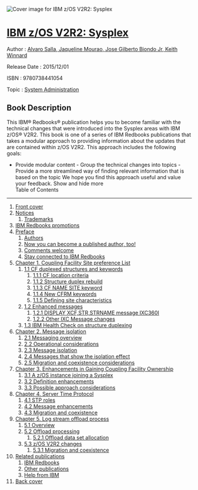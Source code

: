 ![Cover image for IBM z/OS V2R2: Sysplex](https://imgdetail.ebookreading.net/cover/cover/system_admin/EB9780738441054.jpg)

[IBM z/OS V2R2: Sysplex](https://ebookreading.net/view/book/IBM+z%2FOS+V2R2%3A+Sysplex-EB9780738441054_1.html "IBM z/OS V2R2: Sysplex")
====================================================================================================================

Author : [Alvaro Salla](https://ebookreading.net/search/author/Alvaro+Salla),[ Jaqueline Mourao](https://ebookreading.net/search/author/+Jaqueline+Mourao),[ Jose Gilberto Biondo Jr](https://ebookreading.net/search/author/+Jose+Gilberto+Biondo+Jr),[ Keith Winnard](https://ebookreading.net/search/author/+Keith+Winnard)

Release Date : 2015/12/01

ISBN : 9780738441054

Topic : [System Administration](https://ebookreading.net/search/category/system-administration)

Book Description
-----------------

 This IBM® Redbooks® publication helps you to become familiar with the technical changes that were introduced into the Sysplex areas with IBM z/OS® V2R2.
This book is one of a series of IBM Redbooks publications that takes a modular approach to providing information about the updates that are contained within z/OS V2R2. This approach includes the following goals:
- Provide modular content - Group the technical changes into topics - Provide a more streamlined way of finding relevant information that is based on the topic
We hope you find this approach useful and value your feedback.
        Show and hide more                
Table of Contents
-----------------

1. [Front cover](https://ebookreading.net/view/book/IBM+z%2FOS+V2R2%3A+Sysplex-EB9780738441054_1.html)
1. [Notices](https://ebookreading.net/view/book/IBM+z%2FOS+V2R2%3A+Sysplex-EB9780738441054_3.html)
    1. [Trademarks](https://ebookreading.net/view/book/IBM+z%2FOS+V2R2%3A+Sysplex-EB9780738441054_3.html#ww459879)
1. [IBM Redbooks promotions](https://ebookreading.net/view/book/IBM+z%2FOS+V2R2%3A+Sysplex-EB9780738441054_4.html)
1. [Preface](https://ebookreading.net/view/book/IBM+z%2FOS+V2R2%3A+Sysplex-EB9780738441054_5.html)
    1. [Authors](https://ebookreading.net/view/book/IBM+z%2FOS+V2R2%3A+Sysplex-EB9780738441054_5.html#ww776025)
    1. [Now you can become a published author, too!](https://ebookreading.net/view/book/IBM+z%2FOS+V2R2%3A+Sysplex-EB9780738441054_5.html#ww782335)
    1. [Comments welcome](https://ebookreading.net/view/book/IBM+z%2FOS+V2R2%3A+Sysplex-EB9780738441054_5.html#ww775129)
    1. [Stay connected to IBM Redbooks](https://ebookreading.net/view/book/IBM+z%2FOS+V2R2%3A+Sysplex-EB9780738441054_5.html#ww782351)
1. [Chapter 1. Coupling Facility Site preference List](https://ebookreading.net/view/book/IBM+z%2FOS+V2R2%3A+Sysplex-EB9780738441054_6.html)
    1. [1.1 CF duplexed structures and keywords](https://ebookreading.net/view/book/IBM+z%2FOS+V2R2%3A+Sysplex-EB9780738441054_6.html#ww464283)
        1. [1.1.1 CF location criteria](https://ebookreading.net/view/book/IBM+z%2FOS+V2R2%3A+Sysplex-EB9780738441054_6.html#ww461349)
        1. [1.1.2 Structure duplex rebuild](https://ebookreading.net/view/book/IBM+z%2FOS+V2R2%3A+Sysplex-EB9780738441054_6.html#ww461726)
        1. [1.1.3 CF NAME SITE keyword](https://ebookreading.net/view/book/IBM+z%2FOS+V2R2%3A+Sysplex-EB9780738441054_6.html#ww463523)
        1. [1.1.4 New CFRM keywords](https://ebookreading.net/view/book/IBM+z%2FOS+V2R2%3A+Sysplex-EB9780738441054_6.html#ww463119)
        1. [1.1.5 Defining site characteristics](https://ebookreading.net/view/book/IBM+z%2FOS+V2R2%3A+Sysplex-EB9780738441054_6.html#ww460916)
    1. [1.2 Enhanced messages](https://ebookreading.net/view/book/IBM+z%2FOS+V2R2%3A+Sysplex-EB9780738441054_6.html#ww462391)
        1. [1.2.1 DISPLAY XCF,STR,STRNAME message IXC360I](https://ebookreading.net/view/book/IBM+z%2FOS+V2R2%3A+Sysplex-EB9780738441054_6.html#ww463647)
        1. [1.2.2 Other IXC Message changes](https://ebookreading.net/view/book/IBM+z%2FOS+V2R2%3A+Sysplex-EB9780738441054_6.html#ww462209)
    1. [1.3 IBM Health Check on structure duplexing](https://ebookreading.net/view/book/IBM+z%2FOS+V2R2%3A+Sysplex-EB9780738441054_6.html#ww460968)
1. [Chapter 2. Message isolation](https://ebookreading.net/view/book/IBM+z%2FOS+V2R2%3A+Sysplex-EB9780738441054_7.html)
    1. [2.1 Messaging overview](https://ebookreading.net/view/book/IBM+z%2FOS+V2R2%3A+Sysplex-EB9780738441054_7.html#ww461174)
    1. [2.2 Operational considerations](https://ebookreading.net/view/book/IBM+z%2FOS+V2R2%3A+Sysplex-EB9780738441054_7.html#ww466417)
    1. [2.3 Message isolation](https://ebookreading.net/view/book/IBM+z%2FOS+V2R2%3A+Sysplex-EB9780738441054_7.html#ww466385)
    1. [2.4 Messages that show the isolation effect](https://ebookreading.net/view/book/IBM+z%2FOS+V2R2%3A+Sysplex-EB9780738441054_7.html#ww462603)
    1. [2.5 Migration and coexistence considerations](https://ebookreading.net/view/book/IBM+z%2FOS+V2R2%3A+Sysplex-EB9780738441054_7.html#ww464416)
1. [Chapter 3. Enhancements in Gaining Coupling Facility Ownership](https://ebookreading.net/view/book/IBM+z%2FOS+V2R2%3A+Sysplex-EB9780738441054_8.html)
    1. [3.1 A z/OS instance joining a Sysplex](https://ebookreading.net/view/book/IBM+z%2FOS+V2R2%3A+Sysplex-EB9780738441054_8.html#ww463971)
    1. [3.2 Definition enhancements](https://ebookreading.net/view/book/IBM+z%2FOS+V2R2%3A+Sysplex-EB9780738441054_8.html#ww462163)
    1. [3.3 Possible approach considerations](https://ebookreading.net/view/book/IBM+z%2FOS+V2R2%3A+Sysplex-EB9780738441054_8.html#ww461854)
1. [Chapter 4. Server Time Protocol](https://ebookreading.net/view/book/IBM+z%2FOS+V2R2%3A+Sysplex-EB9780738441054_9.html)
    1. [4.1 STP roles](https://ebookreading.net/view/book/IBM+z%2FOS+V2R2%3A+Sysplex-EB9780738441054_9.html#ww460891)
    1. [4.2 Message enhancements](https://ebookreading.net/view/book/IBM+z%2FOS+V2R2%3A+Sysplex-EB9780738441054_9.html#ww460961)
    1. [4.3 Migration and coexistence](https://ebookreading.net/view/book/IBM+z%2FOS+V2R2%3A+Sysplex-EB9780738441054_9.html#ww461362)
1. [Chapter 5. Log stream offload process](https://ebookreading.net/view/book/IBM+z%2FOS+V2R2%3A+Sysplex-EB9780738441054_10.html)
    1. [5.1 Overview](https://ebookreading.net/view/book/IBM+z%2FOS+V2R2%3A+Sysplex-EB9780738441054_10.html#ww462044)
    1. [5.2 Offload processing](https://ebookreading.net/view/book/IBM+z%2FOS+V2R2%3A+Sysplex-EB9780738441054_10.html#ww461183)
        1. [5.2.1 Offload data set allocation](https://ebookreading.net/view/book/IBM+z%2FOS+V2R2%3A+Sysplex-EB9780738441054_10.html#ww460965)
    1. [5.3 z/OS V2R2 changes](https://ebookreading.net/view/book/IBM+z%2FOS+V2R2%3A+Sysplex-EB9780738441054_10.html#ww461453)
        1. [5.3.1 Migration and coexistence](https://ebookreading.net/view/book/IBM+z%2FOS+V2R2%3A+Sysplex-EB9780738441054_10.html#ww461064)
1. [Related publications](https://ebookreading.net/view/book/IBM+z%2FOS+V2R2%3A+Sysplex-EB9780738441054_11.html)
    1. [IBM Redbooks](https://ebookreading.net/view/book/IBM+z%2FOS+V2R2%3A+Sysplex-EB9780738441054_11.html#ww454350)
    1. [Other publications](https://ebookreading.net/view/book/IBM+z%2FOS+V2R2%3A+Sysplex-EB9780738441054_11.html#ww455983)
    1. [Help from IBM](https://ebookreading.net/view/book/IBM+z%2FOS+V2R2%3A+Sysplex-EB9780738441054_11.html#ww456261)
1. [Back cover](https://ebookreading.net/view/book/IBM+z%2FOS+V2R2%3A+Sysplex-EB9780738441054_13.html)
